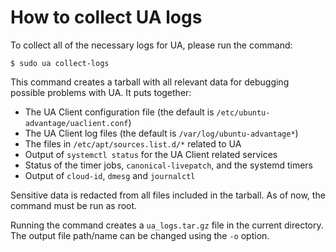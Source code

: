 # How to collect UA logs

To collect all of the necessary logs for UA, please run the command:

```console
$ sudo ua collect-logs
```

This command creates a tarball with all relevant data for debugging possible problems with UA.
It puts together:
* The UA Client configuration file (the default is `/etc/ubuntu-advantage/uaclient.conf`)
* The UA Client log files (the default is `/var/log/ubuntu-advantage*`)
* The files in `/etc/apt/sources.list.d/*` related to UA
* Output of `systemctl status` for the UA Client related services
* Status of the timer jobs, `canonical-livepatch`, and the systemd timers
* Output of `cloud-id`, `dmesg` and `journalctl`

Sensitive data is redacted from all files included in the tarball. As of now, the command must be run as root.

Running the command creates a `ua_logs.tar.gz` file in the current directory.
The output file path/name can be changed using the `-o` option.
